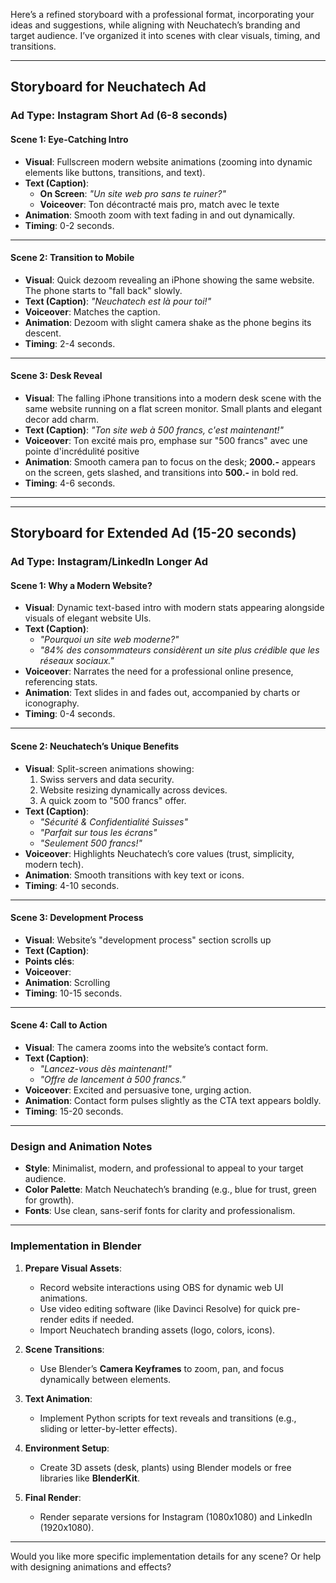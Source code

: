 Here’s a refined storyboard with a professional format, incorporating your ideas and suggestions, while aligning with Neuchatech’s branding and target audience. I’ve organized it into scenes with clear visuals, timing, and transitions.

---

## **Storyboard for Neuchatech Ad**

### **Ad Type:** Instagram Short Ad (6-8 seconds)

#### **Scene 1: Eye-Catching Intro**
- **Visual**: Fullscreen modern website animations (zooming into dynamic elements like buttons, transitions, and text).
- **Text (Caption)**:  
  - **On Screen**: *"Un site web pro sans te ruiner?"*
  - **Voiceover**: Ton décontracté mais pro, match avec le texte
- **Animation**: Smooth zoom with text fading in and out dynamically.
- **Timing**: 0-2 seconds.

---

#### **Scene 2: Transition to Mobile**
- **Visual**: Quick dezoom revealing an iPhone showing the same website. The phone starts to "fall back" slowly.
- **Text (Caption)**: *"Neuchatech est là pour toi!"*
- **Voiceover**: Matches the caption.
- **Animation**: Dezoom with slight camera shake as the phone begins its descent.
- **Timing**: 2-4 seconds.

---

#### **Scene 3: Desk Reveal**
- **Visual**: The falling iPhone transitions into a modern desk scene with the same website running on a flat screen monitor. Small plants and elegant decor add charm.
- **Text (Caption)**: *"Ton site web à 500 francs, c'est maintenant!"*
- **Voiceover**: Ton excité mais pro, emphase sur "500 francs" avec une pointe d'incrédulité positive
- **Animation**: Smooth camera pan to focus on the desk; **2000.-** appears on the screen, gets slashed, and transitions into **500.-** in bold red.
- **Timing**: 4-6 seconds.

---

---

## **Storyboard for Extended Ad (15-20 seconds)**

### **Ad Type:** Instagram/LinkedIn Longer Ad

#### **Scene 1: Why a Modern Website?**
- **Visual**: Dynamic text-based intro with modern stats appearing alongside visuals of elegant website UIs.
- **Text (Caption)**:
  - *"Pourquoi un site web moderne?"*
  - *"84% des consommateurs considèrent un site plus crédible que les réseaux sociaux."*
- **Voiceover**: Narrates the need for a professional online presence, referencing stats.
- **Animation**: Text slides in and fades out, accompanied by charts or iconography.
- **Timing**: 0-4 seconds.

---

#### **Scene 2: Neuchatech’s Unique Benefits**
- **Visual**: Split-screen animations showing:
  1. Swiss servers and data security.
  2. Website resizing dynamically across devices.
  3. A quick zoom to "500 francs" offer.
- **Text (Caption)**:
  - *"Sécurité & Confidentialité Suisses"*
  - *"Parfait sur tous les écrans"*
  - *"Seulement 500 francs!"*
- **Voiceover**: Highlights Neuchatech’s core values (trust, simplicity, modern tech).
- **Animation**: Smooth transitions with key text or icons.
- **Timing**: 4-10 seconds.

---

#### **Scene 3: Development Process**
- **Visual**: Website’s "development process" section scrolls up
- **Text (Caption)**: 
- **Points clés**:
- **Voiceover**: 
- **Animation**: Scrolling 
- **Timing**: 10-15 seconds.

---

#### **Scene 4: Call to Action**
- **Visual**: The camera zooms into the website’s contact form.
- **Text (Caption)**:
  - *"Lancez-vous dès maintenant!"*
  - *"Offre de lancement à 500 francs."*
- **Voiceover**: Excited and persuasive tone, urging action.
- **Animation**: Contact form pulses slightly as the CTA text appears boldly.
- **Timing**: 15-20 seconds.

---

### **Design and Animation Notes**
- **Style**: Minimalist, modern, and professional to appeal to your target audience.
- **Color Palette**: Match Neuchatech’s branding (e.g., blue for trust, green for growth).
- **Fonts**: Use clean, sans-serif fonts for clarity and professionalism.

---

### **Implementation in Blender**
1. **Prepare Visual Assets**:
   - Record website interactions using OBS for dynamic web UI animations.
   - Use video editing software (like Davinci Resolve) for quick pre-render edits if needed.
   - Import Neuchatech branding assets (logo, colors, icons).

2. **Scene Transitions**:
   - Use Blender’s **Camera Keyframes** to zoom, pan, and focus dynamically between elements.

3. **Text Animation**:
   - Implement Python scripts for text reveals and transitions (e.g., sliding or letter-by-letter effects).

4. **Environment Setup**:
   - Create 3D assets (desk, plants) using Blender models or free libraries like **BlenderKit**.

5. **Final Render**:
   - Render separate versions for Instagram (1080x1080) and LinkedIn (1920x1080).

---

Would you like more specific implementation details for any scene? Or help with designing animations and effects?